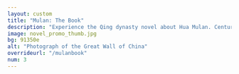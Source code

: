 ```yaml
---
layout: custom
title: "Mulan: The Book"
description: "Experience the Qing dynasty novel about Hua Mulan. Centuries ago, Zhang Shaoxian united the various Mulan legends into an inspirational book."
image: novel_promo_thumb.jpg
bg: 91350e
alt: "Photograph of the Great Wall of China"
overrideurl: "/mulanbook"
num: 3
---
```

